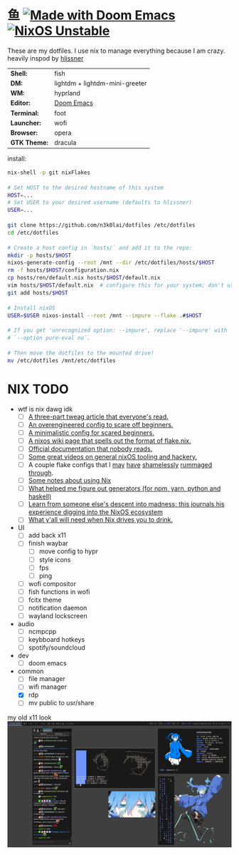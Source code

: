 # 鱼 [![Made with Doom Emacs](https://img.shields.io/badge/Made_with-Doom_Emacs-blueviolet.svg?style=flat-square&logo=GNU%20Emacs&logoColor=white)](https://github.com/hlissner/doom-emacs) [![NixOS Unstable](https://img.shields.io/badge/NixOS-unstable-blue.svg?style=flat-square&logo=NixOS&logoColor=white)](https://nixos.org)

These are my dotfiles. I use nix to manage everything because I am crazy. heavily inspod by [hlissner](https://github.com/hlissner/dotfiles/tree/master)

|                |                                                          |
|----------------|----------------------------------------------------------|
| **Shell:**     | fish                                                     |
| **DM:**        | lightdm + lightdm-mini-greeter                           |
| **WM:**        | hyprland                                                 |
| **Editor:**    | [Doom Emacs][doom-emacs]                                 |
| **Terminal:**  | foot                                                     |
| **Launcher:**  | wofi                                                     |
| **Browser:**   | opera                                                    |
| **GTK Theme:** | dracula                                                  |

install:
   ```sh
   nix-shell -p git nixFlakes

   # Set HOST to the desired hostname of this system
   HOST=...
   # Set USER to your desired username (defaults to hlissner)
   USER=...

   git clone https://github.com/n3k0lai/dotfiles /etc/dotfiles
   cd /etc/dotfiles
   
   # Create a host config in `hosts/` and add it to the repo:
   mkdir -p hosts/$HOST
   nixos-generate-config --root /mnt --dir /etc/dotfiles/hosts/$HOST
   rm -f hosts/$HOST/configuration.nix
   cp hosts/ren/default.nix hosts/$HOST/default.nix
   vim hosts/$HOST/default.nix  # configure this for your system; don't use it verbatim!
   git add hosts/$HOST
   
   # Install nixOS
   USER=$USER nixos-install --root /mnt --impure --flake .#$HOST
   
   # If you get 'unrecognized option: --impure', replace '--impure' with 
   # `--option pure-eval no`.

   # Then move the dotfiles to the mounted drive!
   mv /etc/dotfiles /mnt/etc/dotfiles
   ```

# NIX TODO
* wtf is nix dawg idk
  - [ ] [A three-part tweag article that everyone's read.](https://www.tweag.io/blog/2020-05-25-flakes/)
  - [ ] [An overengineered config to scare off beginners.](https://github.com/divnix/devos)
  - [ ] [A minimalistic config for scared beginners.](https://github.com/colemickens/nixos-flake-example)
  - [ ] [A nixos wiki page that spells out the format of flake.nix.](https://nixos.wiki/wiki/Flakes)
  - [ ] [Official documentation that nobody reads.](https://nixos.org/learn.html)
  - [ ] [Some great videos on general nixOS tooling and hackery.](https://www.youtube.com/channel/UC-cY3DcYladGdFQWIKL90SQ)
  - [ ] A couple flake configs that I 
    [may](https://github.com/LEXUGE/nixos) 
    [have](https://github.com/bqv/nixrc)
    [shamelessly](https://git.sr.ht/~dunklecat/nixos-config/tree)
    [rummaged](https://github.com/utdemir/dotfiles)
    [through](https://github.com/purcell/dotfiles).
   - [ ] [Some notes about using Nix](https://github.com/justinwoo/nix-shorts)
  - [ ] [What helped me figure out generators (for npm, yarn, python and haskell)](https://myme.no/posts/2020-01-26-nixos-for-development.html)
  - [ ] [Learn from someone else's descent into madness; this journals his
    experience digging into the NixOS
    ecosystem](https://www.ianthehenry.com/posts/how-to-learn-nix/introduction/)
  - [ ] [What y'all will need when Nix drives you to drink.](https://www.youtube.com/watch?v=Eni9PPPPBpg)
* UI
  - [ ] add back x11
  - [ ] finish waybar
    - [ ] move config to hypr
    - [ ] style icons
    - [ ] fps
    - [ ] ping
  - [ ] wofi compositor
  - [ ] fish functions in wofi
  - [ ] fcitx theme
  - [ ] notification daemon
  - [ ] wayland lockscreen
* audio
  - [ ] ncmpcpp
  - [ ] keybboard hotkeys
  - [ ] spotify/soundcloud
* dev
  - [ ] doom emacs
* common
  - [ ] file manager
  - [ ] wifi manager
  - [x] rdp
  - [ ] mv public to usr/share

my old x11 look
![old desktop](assets/scrots/2023-x11.png)

[doom-emacs]: https://github.com/hlissner/doom-emacs
[nixos]: https://releases.nixos.org/?prefix=nixos/unstable/